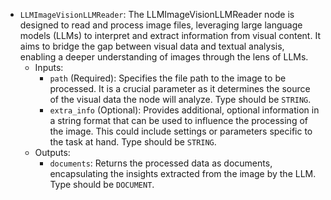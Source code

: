 - `LLMImageVisionLLMReader`: The LLMImageVisionLLMReader node is designed to read and process image files, leveraging large language models (LLMs) to interpret and extract information from visual content. It aims to bridge the gap between visual data and textual analysis, enabling a deeper understanding of images through the lens of LLMs.
    - Inputs:
        - `path` (Required): Specifies the file path to the image to be processed. It is a crucial parameter as it determines the source of the visual data the node will analyze. Type should be `STRING`.
        - `extra_info` (Optional): Provides additional, optional information in a string format that can be used to influence the processing of the image. This could include settings or parameters specific to the task at hand. Type should be `STRING`.
    - Outputs:
        - `documents`: Returns the processed data as documents, encapsulating the insights extracted from the image by the LLM. Type should be `DOCUMENT`.
